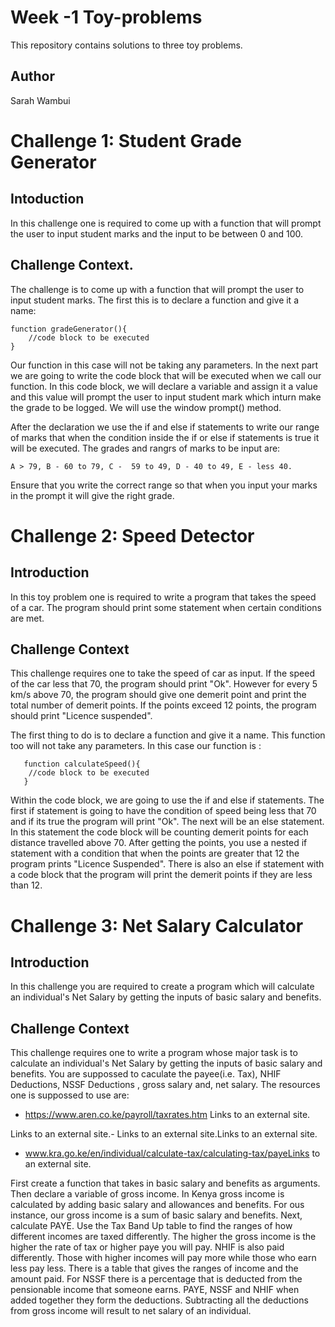 # Week -1 Toy-problems
This repository contains solutions to three toy problems.

## Author
Sarah Wambui

# Challenge 1: Student Grade Generator

## Intoduction

In this challenge one is required to come up with a function that will prompt the user to input student marks and the input to be between 0 and 100. 


## Challenge Context. 
The challenge is to come up with a function that will prompt the user to input student marks. 
The first this is to declare a function and give it a name:

    function gradeGenerator(){
        //code block to be executed
    }

Our function in this case will not be taking any parameters. In the next part we are going to write the code block that will be executed when we call our function. In this code block, we will declare a variable and assign it a value and this value will prompt the user to input student mark which inturn make the grade to be logged. We will use the window prompt() method.

After the declaration we use the if and else if statements to write our range of marks that when the condition inside the if or else if statements is true it will be executed. The grades and rangrs of marks to be input are:

    A > 79, B - 60 to 79, C -  59 to 49, D - 40 to 49, E - less 40.

Ensure that you write the correct range so that when you input your marks in the prompt it will give the right grade.





# Challenge 2: Speed Detector

## Introduction
In this toy problem one is required to write a program that takes the speed of a car. The program should print some statement when certain conditions are met.

## Challenge Context
This challenge requires one to take the speed of car as input. If the speed of the car less that 70, the program should print "Ok". However for every 5 km/s above 70, the program should give one demerit point and print the total number of demerit points. If the points exceed 12 points, the program should print "Licence suspended".

The first thing to do is to declare a function and give it a name. This function too will not take any parameters. In this case our function is :
       
       function calculateSpeed(){
        //code block to be executed
       }

Within the code block, we are going to use the if and else if statements. The first if statement is going to have the condition of speed being less that 70 and if its true the program will print "Ok". The next will be an else statement. In this statement the code block will be counting demerit points for each distance travelled above 70. After getting the points, you use a nested if statement with a condition that when the points are greater that 12 the program prints "Licence Suspended". There is also an else if statement with a code block that the program will print the demerit points if they are less than 12.




# Challenge 3: Net Salary Calculator

## Introduction
In this challenge you are required to create a program which will calculate an individual's Net Salary by getting the inputs of basic salary and benefits. 

## Challenge Context
This challenge requires one to write a program whose major task is to calculate an individual's Net Salary by getting the inputs of basic salary and benefits. You are suppossed to caculate the payee(i.e. Tax), NHIF Deductions, NSSF Deductions , gross salary and, net salary.
The resources one is suppossed to use are:
- https://www.aren.co.ke/payroll/taxrates.htm Links to an external site.

Links to an external site.-  Links to an external site.Links to an external site.

- www.kra.go.ke/en/individual/calculate-tax/calculating-tax/payeLinks to an external site.

First create a function that takes in basic salary and benefits as arguments. Then declare a variable of gross income. In Kenya gross income is calculated by adding basic salary and allowances and benefits. For ous instance, our gross income is a sum of basic salary and benefits. 
Next, calculate PAYE. Use the Tax Band Up table to find the ranges of how different incomes are taxed differently. The higher the gross income is the higher the rate of tax or higher paye you will pay.
NHIF is also paid differently. Those with higher incomes will pay more while those who earn less pay less. There is a table that gives the ranges of income and the amount paid.
For NSSF there is a percentage that is deducted from the pensionable income that someone earns.
PAYE, NSSF and NHIF when added together they form the deductions. Subtracting all the deductions from gross income will result to net salary of an individual.




